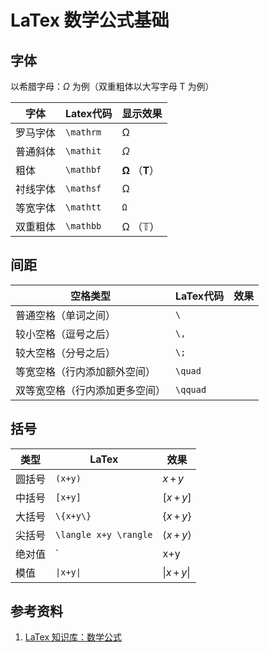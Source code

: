 # LaTex 数学公式基础

## 字体

以希腊字母：$\Omega$ 为例（双重粗体以大写字母 T 为例）

| 字体     | Latex代码 | 显示效果                          |
| -------- | --------- | --------------------------------- |
| 罗马字体 | `\mathrm` | $\mathrm\Omega$                   |
| 普通斜体 | `\mathit` | $\mathit\Omega$                   |
| 粗体     | `\mathbf` | $\mathbf\Omega$  （$\mathbf{T}$） |
| 衬线字体 | `\mathsf` | $\mathsf\Omega$                   |
| 等宽字体 | `\mathtt` | $\mathtt\Omega$                   |
| 双重粗体 | `\mathbb` | $\mathbb\Omega$  （$\mathbb{T}$） |



## 间距

| 空格类型                       | LaTex代码 | 效果 |
| ------------------------------ | --------- | ---- |
| 普通空格（单词之间）           | `\`       |      |
| 较小空格（逗号之后）           | `\,`      |      |
| 较大空格（分号之后）           | `\;`      |      |
| 等宽空格（行内添加额外空间）   | `\quad`   |      |
| 双等宽空格（行内添加更多空间） | `\qquad`  |      |



## 括号

| 类型   | LaTex                 | 效果                        |
| ------ | --------------------- | --------------------------- |
| 圆括号 | `(x+y)`               | $x\,+\,y$                   |
| 中括号 | `[x+y]`               | $[x\,+\,y]$                 |
| 大括号 | `\{x+y\}`             | $\{x\,+\,y\}$               |
| 尖括号 | `\langle x+y \rangle` | $\langle{x}\,+\,{y}\rangle$ |
| 绝对值 | `|x+y|`               | $|x\,+\,y|$                 |
| 模值   | `\|x+y\|`             | $\|x\,+\,y\|$               |



## 参考资料

1. [LaTex 知识库：数学公式](https://www.latexstudio.net/LearnLaTeX/basic/10.html)